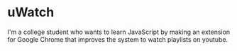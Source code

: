 # uWatch

I'm a college student who wants to learn JavaScript by making an extension for Google Chrome that improves the system to watch playlists on youtube.
